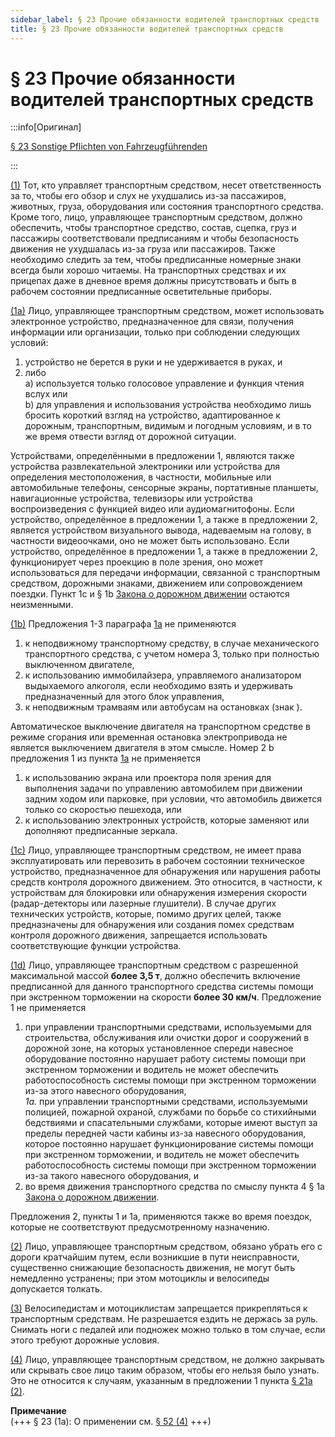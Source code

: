 ```yaml
---
sidebar_label: § 23 Прочие обязанности водителей транспортных средств
title: § 23 Прочие обязанности водителей транспортных средств
---
```


<VerifiedTranslationIcon />

# § 23 Прочие обязанности водителей транспортных средств

:::info[Оригинал]

[§ 23 Sonstige Pflichten von Fahrzeugführenden](https://www.gesetze-im-internet.de/stvo_2013/__23.html)

:::


<span id="1">[(1)](#1)</span> Тот, кто управляет транспортным средством, несет ответственность за то, чтобы его обзор и
слух не ухудшались из-за пассажиров, животных, груза, оборудования или состояния транспортного
средства. Кроме того, лицо, управляющее транспортным средством,
должно обеспечить, чтобы транспортное средство, состав, сцепка, груз и пассажиры соответствовали
предписаниям и чтобы безопасность движения не ухудшалась из-за груза или пассажиров. Также
необходимо следить за тем, чтобы предписанные номерные знаки всегда были хорошо читаемы. На транспортных средствах и их прицепах
даже в дневное время должны присутствовать и быть в рабочем состоянии предписанные осветительные приборы.


<span id="1a">[(1a)](#1a)</span> Лицо, управляющее транспортным средством, может использовать электронное устройство,
предназначенное для связи, получения информации или организации, только при соблюдении следующих условий:
1. устройство не берется в руки и не удерживается в руках, и
2. либо  
  a) используется только голосовое управление и функция чтения вслух или  
  b) для управления и использования устройства необходимо лишь бросить короткий
взгляд на устройство, адаптированное к дорожным, транспортным, видимым и
погодным условиям, и в то же время отвести взгляд от дорожной ситуации.  

Устройствами, определёнными в предложении 1, являются также устройства развлекательной электроники или устройства
для определения местоположения, в частности, мобильные или автомобильные телефоны, сенсорные
экраны, портативные планшеты, навигационные устройства,
телевизоры или устройства воспроизведения с функцией видео или аудиомагнитофоны. Если
устройство, определённое в предложении 1, а также в предложении 2, является устройством
визуального вывода, надеваемым на голову, в частности видеоочками, оно не может быть
использовано. Если устройство, определённое в предложении 1, а также в предложении 2,
функционирует через проекцию в поле зрения, оно может использоваться
для передачи информации, связанной с транспортным средством, дорожными знаками, движением или
сопровождением поездки. Пункт 1c и § 1b [Закона о дорожном движении](https://www.gesetze-im-internet.de/stvg/BJNR004370909.html) остаются
неизменными.


<span id="1b">[(1b)](#1b)</span> Предложения 1-3 параграфа [1a](#1a) не применяются
1. к неподвижному транспортному средству, в случае механического транспортного средства, с учетом
номера 3, только при полностью выключенном двигателе,
2. к использованию иммобилайзера, управляемого анализатором выдыхаемого алкоголя, если необходимо 
взять и удерживать предназначенный для этого блок управления,
3. к неподвижным трамваям или автобусам на остановках (знак <TrafficSign sign="224" />).  

Автоматическое выключение двигателя на транспортном средстве в режиме сгорания или временная остановка
электропривода не является выключением двигателя в этом смысле. Номер 2 b предложения 1 из пункта [1a](#1a) не применяется
1. к использованию экрана или проектора поля зрения для выполнения задачи по управлению
автомобилем при движении задним ходом или парковке, при условии, что автомобиль движется
только со скоростью пешехода, или
2. к использованию электронных устройств, которые заменяют или дополняют предписанные зеркала.


<span id="1c">[(1c)](#1c)</span> Лицо, управляющее транспортным средством, не имеет права эксплуатировать или перевозить
в рабочем состоянии техническое устройство, предназначенное для обнаружения или нарушения работы
средств контроля дорожного движением. Это относится, в частности, к устройствам для
блокировки или обнаружения измерения скорости (радар-детекторы или
лазерные глушители). В случае других технических устройств, которые, помимо других
целей, также предназначены для обнаружения или создания помех средствам контроля дорожного движения, запрещается использовать соответствующие 
функции устройства.

<span id="1d">[(1d)](#1d)</span> Лицо, управляющее транспортным средством с разрешенной максимальной массой **более 3,5 т**, должно обеспечить включение предписанной для данного транспортного средства системы помощи при экстренном торможении на скорости **более 30 км/ч**. Предложение 1 не применяется  
1. при управлении транспортными средствами, используемыми для строительства, обслуживания или очистки дорог и сооружений в дорожной зоне, на которых установленное спереди навесное оборудование постоянно нарушает работу системы помощи при экстренном торможении и водитель не может обеспечить работоспособность системы помощи при экстренном торможении из-за этого навесного оборудования,  
*1a.* при управлении транспортными средствами, используемыми полицией, пожарной охраной, службами по борьбе со стихийными бедствиями и спасательными службами, которые имеют выступ за пределы передней части кабины из-за навесного оборудования, которое постоянно нарушает функционирование системы помощи при экстренном торможении, и водитель не может обеспечить работоспособность системы помощи при экстренном торможении из-за такого навесного оборудования, и  
2. во время движения транспортного средства по смыслу пункта 4 § 1a [Закона о дорожном движении](https://www.gesetze-im-internet.de/stvg/BJNR004370909.html).

Предложения 2, пункты 1 и 1a, применяются также во время поездок, которые не соответствуют предусмотренному назначению.

<span id="2">[(2)](#2)</span> Лицо, управляющее транспортным средством, обязано убрать его с дороги кратчайшим путем, если
возникшие в пути неисправности, существенно снижающие безопасность движения, не могут быть немедленно
устранены; при этом мотоциклы и велосипеды допускается толкать.


<span id="3">[(3)](#3)</span> Велосипедистам и мотоциклистам запрещается прикрепляться к транспортным средствам. Не
разрешается ездить не держась за руль. Снимать ноги с педалей или подножек можно только в том случае, если
этого требуют дорожные условия.


<span id="4">[(4)](#4)</span> Лицо, управляющее транспортным средством, не должно закрывать или скрывать свое лицо таким
образом, чтобы его нельзя было узнать. Это не относится к случаям, указанным в предложении 1 пункта [§ 21a (2)](/docs/general-traffic-rules/21a-safety-belts#2).

**Примечание**  
(+++ § 23 (1a): О применении см. [§ 52 (4)](/docs/enforcement-penalties/authorizations#4) +++)
